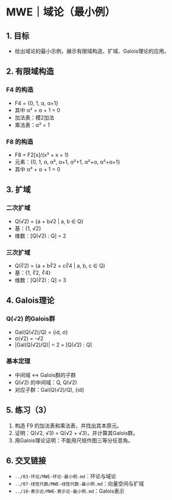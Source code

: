 # MWE｜域论（最小例）

## 1. 目标

- 给出域论的最小示例，展示有限域构造、扩域、Galois理论的应用。

## 2. 有限域构造

### F4 的构造

- F4 = {0, 1, α, α+1}
- 其中 α² + α + 1 = 0
- 加法表：模2加法
- 乘法表：α³ = 1

### F8 的构造

- F8 = F2[x]/(x³ + x + 1)
- 元素：{0, 1, α, α², α+1, α²+1, α²+α, α²+α+1}
- 其中 α³ + α + 1 = 0

## 3. 扩域

### 二次扩域

- Q(√2) = {a + b√2 | a, b ∈ Q}
- 基：{1, √2}
- 维数：[Q(√2) : Q] = 2

### 三次扩域

- Q(∛2) = {a + b∛2 + c∛4 | a, b, c ∈ Q}
- 基：{1, ∛2, ∛4}
- 维数：[Q(∛2) : Q] = 3

## 4. Galois理论

### Q(√2) 的Galois群

- Gal(Q(√2)/Q) = {id, σ}
- σ(√2) = -√2
- |Gal(Q(√2)/Q)| = 2 = [Q(√2) : Q]

### 基本定理

- 中间域 ↔ Galois群的子群
- Q(√2) 的中间域：Q, Q(√2)
- 对应子群：Gal(Q(√2)/Q), {id}

## 5. 练习（3）

1) 构造 F9 的加法表和乘法表，并找出其本原元。
2) 证明：Q(√2, √3) = Q(√2 + √3)，并计算其Galois群。
3) 用Galois理论证明：不能用尺规作图三等分任意角。

## 6. 交叉链接

- `../03-环论/MWE-环论-最小例.md`：环论与域论
- `../07-线性代数/MWE-线性代数-最小例.md`：向量空间与扩域
- `../10-表示论/MWE-表示论-最小例.md`：Galois表示
